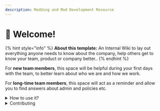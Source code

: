 ```yaml
---
description: Modding and Mod Development Resource
---
```


# 👋 Welcome!



{% hint style="info" %}
**About this template:** An Internal Wiki to lay out everything anyone needs to know about the company, help others get to know your team, product or company better..
{% endhint %}

For **new team members**, this space will be helpful during your first days with the team, to better learn about who we are and how we work.

For **long-time team members**, this space will act as a reminder and allow you to find answers about admin and policies etc.

<details>

<summary>How to use it?</summary>

This space is designed to be read linearly, so start with our Vision, Mission & Focus and work down from there! We recommend reading everything through in one sitting and then revisiting and re-reading if you need to.

</details>

<details>

<summary>Contributing</summary>

If you want to contribute changes, start a new change request and submit it for review. The People team will review it soon after.

</details>
